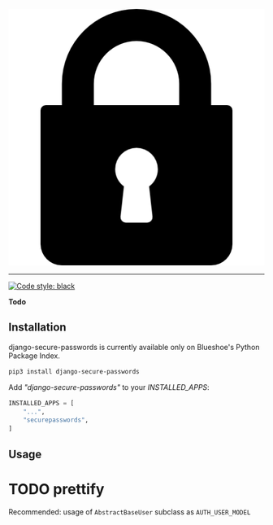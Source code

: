 ![django-secure-passwords logo](https://github.com//Blueshoe/django-secure-passwords/raw/master/docs/_static/img/logo.png)

--------------------------------------------------------------------------------

[![Code style: black](https://img.shields.io/badge/code%20style-black-000000.svg)](https://github.com/psf/black)

**Todo**


## Installation

django-secure-passwords is currently available only on Blueshoe's Python Package Index.
```bash
pip3 install django-secure-passwords
```

Add *"django-secure-passwords"* to your *INSTALLED_APPS*: 
```python
INSTALLED_APPS = [
    "...",
    "securepasswords",
]
```

## Usage

# TODO prettify
Recommended: usage of `AbstractBaseUser` subclass as `AUTH_USER_MODEL`

